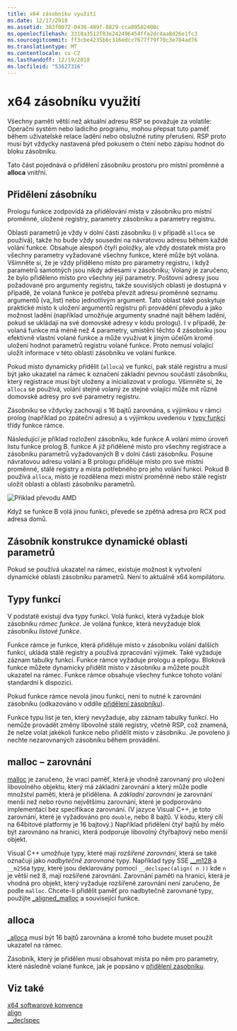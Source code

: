 ```yaml
---
title: x64 zásobníku využití
ms.date: 12/17/2018
ms.assetid: 383f0072-0438-489f-8829-cca89582408c
ms.openlocfilehash: 3318a3512f83e242496454ffa2dc4aa8d26e1fc3
ms.sourcegitcommit: ff3cbe4235b6c316edcc7677f79f70c3e784ad76
ms.translationtype: MT
ms.contentlocale: cs-CZ
ms.lasthandoff: 12/19/2018
ms.locfileid: "53627316"
---
```

# <a name="x64-stack-usage"></a>x64 zásobníku využití

Všechny paměti větší než aktuální adresu RSP se považuje za volatile: Operační systém nebo ladicího programu, mohou přepsat tuto paměť během uživatelské relace ladění nebo obslužné rutiny přerušení. RSP proto musí být vždycky nastavená před pokusem o čtení nebo zápisu hodnot do bloku zásobníku.

Tato část pojednává o přidělení zásobníku prostoru pro místní proměnné a **alloca** vnitřní.

## <a name="stack-allocation"></a>Přidělení zásobníku

Prologu funkce zodpovídá za přidělování místa v zásobníku pro místní proměnné, uložené registry, parametry zásobníku a parametry registru.

Oblasti parametrů je vždy v dolní části zásobníku (i v případě `alloca` se používá), takže ho bude vždy sousední na návratovou adresu během každé volání funkce. Obsahuje alespoň čtyři položky, ale vždy dostatek místa pro všechny parametry vyžadované všechny funkce, které může být volána. Všimněte si, že je vždy přiděleno místo pro parametry registru, i když parametrů samotných jsou nikdy adresami v zásobníku; Volaný je zaručeno, že bylo přiděleno místo pro všechny její parametry. Poštovní adresy jsou požadované pro argumenty registru, takže souvislých oblasti je dostupná v případě, že volaná funkce je potřeba převzít adresu proměnné seznamu argumentů (va_list) nebo jednotlivým argument. Tato oblast také poskytuje praktické místo k uložení argumentů registru při provádění převodu a jako možnost ladění (například umožňuje argumenty snadné najít během ladění, pokud se ukládají na své domovské adresy v kódu prologu). I v případě, že volaná funkce má méně než 4 parametry, umístění těchto 4 zásobníku jsou efektivně vlastní volané funkce a může využívat k jiným účelům kromě uložení hodnot parametrů registru volané funkce.  Proto nemusí volající uložit informace v této oblasti zásobníku ve volání funkce.

Pokud místo dynamicky přidělit (`alloca`) ve funkci, pak stálé registru a musí být jako ukazatel na rámec k označení základní pevnou součástí zásobníku, který registrace musí být uloženy a inicializovat v prologu. Všimněte si, že `alloca` se používá, volání stejné volaný ze stejné volající může mít různé domovské adresy pro své parametry registru.

Zásobníku se vždycky zachovají s 16 bajtů zarovnána, s výjimkou v rámci prolog (například po zpáteční adresu) a s výjimkou uvedenou v [typy funkcí](#function-types) třídy funkce rámce.

Následující je příklad rozložení zásobníku, kde funkce A volání mimo úroveň listu funkce prolog B. funkce A již přidělené místo pro všechny registrace a zásobníku parametrů vyžadovaných B v dolní části zásobníku. Posune návratovou adresu volání a B prologu přiděluje místo pro své místní proměnné, stálé registry a místa potřebného pro jeho volání funkcí. Pokud B používá `alloca`, místo je rozdělena mezi místní proměnné nebo stálé registr uložit oblasti a oblasti zásobníku parametrů.

![Příklad převodu AMD](../build/media/vcamd_conv_ex_5.png "Příklad převodu AMD")

Když se funkce B volá jinou funkci, převede se zpětná adresa pro RCX pod adresa domů.

## <a name="dynamic-parameter-stack-area-construction"></a>Zásobník konstrukce dynamické oblasti parametrů

Pokud se používá ukazatel na rámec, existuje možnost k vytvoření dynamické oblasti zásobníku parametrů. Není to aktuálně x64 kompilátoru.

## <a name="function-types"></a>Typy funkcí

V podstatě existují dva typy funkcí. Volá funkci, která vyžaduje blok zásobníku *rámec funkce*. Je volána funkce, která nevyžaduje blok zásobníku *listové funkce*.

Funkce rámce je funkce, která přiděluje místo v zásobníku volání dalších funkcí, ukládá stálé registry a používá zpracování výjimek. Také vyžaduje záznam tabulky funkcí. Funkce rámce vyžaduje prologu a epilogu. Bloková funkce můžete dynamicky přidělit místo v zásobníku a můžete použít ukazatel na rámec. Funkce rámce obsahuje všechny funkce tohoto volání standardní k dispozici.

Pokud funkce rámce nevolá jinou funkci, není to nutné k zarovnání zásobníku (odkazováno v oddíle [přidělení zásobníku](#stack-allocation)).

Funkce typu list je ten, který nevyžaduje, aby záznam tabulky funkcí. Ho nemůže provádět změny libovolné stálé registry, včetně RSP, což znamená, že nelze volat jakékoli funkce nebo přidělit místo v zásobníku. Je povoleno ji nechte nezarovnaných zásobníku během provádění.

## <a name="malloc-alignment"></a>malloc – zarovnání

[malloc](../c-runtime-library/reference/malloc.md) je zaručeno, že vrací paměť, která je vhodně zarovnaný pro uložení libovolného objektu, který má základní zarovnání a který může podle množství paměti, která je přidělena. A *základní zarovnání* je zarovnání menší než nebo rovno největšímu zarovnání, které je podporováno implementací bez specifikace zarovnání. (V jazyce Visual C++, je toto zarovnání, které je vyžadováno pro `double`, nebo 8 bajtů. V kódu, který cílí na 64bitové platformy je 16 bajtový.) Například přidělení čtyř bajtů by mělo být zarovnáno na hranici, která podporuje libovolný čtyřbajtový nebo menší objekt.

Visual C++ umožňuje typy, které mají *rozšířené zarovnání*, která se také označují jako *nadbytečně zarovnané* typy. Například typy SSE [__m128](../cpp/m128.md) a `__m256`a typy, které jsou deklarovány pomocí `__declspec(align( n ))` kde `n` je větší než 8, mají rozšířené zarovnání. Zarovnání paměti na hranici, která je vhodná pro objekt, který vyžaduje rozšířené zarovnání není zaručeno, že podle `malloc`. Chcete-li přidělit paměť pro nadbytečně zarovnané typy, použijte [_aligned_malloc](../c-runtime-library/reference/aligned-malloc.md) a související funkce.

## <a name="alloca"></a>alloca

[_alloca](../c-runtime-library/reference/alloca.md) musí být 16 bajtů zarovnána a kromě toho budete muset použít ukazatel na rámec.

Zásobník, který je přidělen musí obsahovat místa po něm pro parametry, které následně volané funkce, jak je popsáno v [přidělení zásobníku](#stack-allocation).

## <a name="see-also"></a>Viz také

[x64 softwarové konvence](../build/x64-software-conventions.md)<br/>
[align](../cpp/align-cpp.md)<br/>
[__declspec](../cpp/declspec.md)